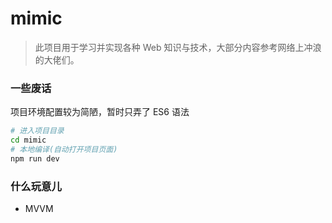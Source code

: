 # mimic

> 此项目用于学习并实现各种 Web 知识与技术，大部分内容参考网络上冲浪的大佬们。

### 一些废话

项目环境配置较为简陋，暂时只弄了 ES6 语法

```bash
# 进入项目目录
cd mimic
# 本地编译(自动打开项目页面)
npm run dev
```

### 什么玩意儿

* MVVM

